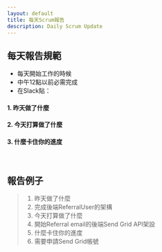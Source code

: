 ```yaml
---
layout: default
title: 每天Scrum報告
description: Daily Scrum Update
---
```


## 每天報告規範

* 每天開始工作的時候
* 中午12點以前必需完成
* 在Slack貼：

#### 1. 昨天做了什麼
#### 2. 今天打算做了什麼
#### 3. 什麼卡住你的進度

<br>

## 報告例子

> 1. 昨天做了什麼
> 	1. 完成後端ReferralUser的架構
> 1. 今天打算做了什麼
> 	1. 開始Referral email的後端Send Grid API架設
> 1. 什麼卡住你的進度
> 	1. 需要申請Send Grid帳號